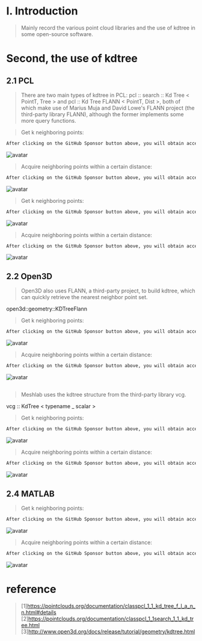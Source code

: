 #  I. Introduction 

>  Mainly record the various point cloud libraries and the use of kdtree in some open-source software. 

#  Second, the use of kdtree 

##  2.1 PCL 

>  There are two main types of kdtree in PCL: pcl :: search :: Kd Tree < PointT, Tree > and pcl :: Kd Tree FLANN < PointT, Dist >, both of which make use of Marius Muja and David Lowe's FLANN project (the third-party library FLANN), although the former implements some more query functions. 

>  Get k neighboring points: 

 ```python  
After clicking on the GitHub Sponsor button above, you will obtain access permissions to my private code repository ( https://github.com/slowlon/my_code_bar ) to view this blog code. By searching the code number of this blog, you can find the code you need, code number is: 2024020309574096345
 ```  
![avatar]( fb8cae13d2be4cf4a01ee93baf47d6c1.png) 

>  Acquire neighboring points within a certain distance: 

 ```python  
After clicking on the GitHub Sponsor button above, you will obtain access permissions to my private code repository ( https://github.com/slowlon/my_code_bar ) to view this blog code. By searching the code number of this blog, you can find the code you need, code number is: 2024020309574096345
 ```  
![avatar]( 9c7e780dfe3043f4bccc1053e88e6173.png) 

>  Get k neighboring points: 

 ```python  
After clicking on the GitHub Sponsor button above, you will obtain access permissions to my private code repository ( https://github.com/slowlon/my_code_bar ) to view this blog code. By searching the code number of this blog, you can find the code you need, code number is: 2024020309574096345
 ```  
![avatar]( b9deb9ba5089435a8d541a1feda416cc.png) 

>  Acquire neighboring points within a certain distance: 

 ```python  
After clicking on the GitHub Sponsor button above, you will obtain access permissions to my private code repository ( https://github.com/slowlon/my_code_bar ) to view this blog code. By searching the code number of this blog, you can find the code you need, code number is: 2024020309574096345
 ```  
![avatar]( 775db63dbb164accae7f7689f1f43293.png) 

##  2.2 Open3D 

>  Open3D also uses FLANN, a third-party project, to build kdtree, which can quickly retrieve the nearest neighbor point set. 

open3d::geometry::KDTreeFlann 

>  Get k neighboring points: 

 ```python  
After clicking on the GitHub Sponsor button above, you will obtain access permissions to my private code repository ( https://github.com/slowlon/my_code_bar ) to view this blog code. By searching the code number of this blog, you can find the code you need, code number is: 2024020309574096345
 ```  
![avatar]( 12a3dca40da2497d9267759111801aa6.png) 

>  Acquire neighboring points within a certain distance: 

 ```python  
After clicking on the GitHub Sponsor button above, you will obtain access permissions to my private code repository ( https://github.com/slowlon/my_code_bar ) to view this blog code. By searching the code number of this blog, you can find the code you need, code number is: 2024020309574096345
 ```  
![avatar]( 775db63dbb164accae7f7689f1f43293.png) 

## 

>  Meshlab uses the kdtree structure from the third-party library vcg. 

vcg :: KdTree < typename _ scalar > 

>  Get k neighboring points: 

 ```python  
After clicking on the GitHub Sponsor button above, you will obtain access permissions to my private code repository ( https://github.com/slowlon/my_code_bar ) to view this blog code. By searching the code number of this blog, you can find the code you need, code number is: 2024020309574096345
 ```  
![avatar]( fda7fd32b6ba4470832de753fdd5100f.png) 

>  Acquire neighboring points within a certain distance: 

 ```python  
After clicking on the GitHub Sponsor button above, you will obtain access permissions to my private code repository ( https://github.com/slowlon/my_code_bar ) to view this blog code. By searching the code number of this blog, you can find the code you need, code number is: 2024020309574096345
 ```  
![avatar]( 2508d5ad5a8d477f8d5fa7be63e98c12.png) 

##  2.4 MATLAB 

>  Get k neighboring points: 

 ```python  
After clicking on the GitHub Sponsor button above, you will obtain access permissions to my private code repository ( https://github.com/slowlon/my_code_bar ) to view this blog code. By searching the code number of this blog, you can find the code you need, code number is: 2024020309574096345
 ```  
![avatar]( 53c6cf59a40841f18f7c22397584a9e5.png) 

>  Acquire neighboring points within a certain distance: 

 ```python  
After clicking on the GitHub Sponsor button above, you will obtain access permissions to my private code repository ( https://github.com/slowlon/my_code_bar ) to view this blog code. By searching the code number of this blog, you can find the code you need, code number is: 2024020309574096345
 ```  
![avatar]( d0d411314722471eba2e5fa98586c639.png) 

#  reference 

>  [1]https://pointclouds.org/documentation/classpcl_1_1_kd_tree_f_l_a_n_n.html#details [2]https://pointclouds.org/documentation/classpcl_1_1search_1_1_kd_tree.html [3]http://www.open3d.org/docs/release/tutorial/geometry/kdtree.html 

